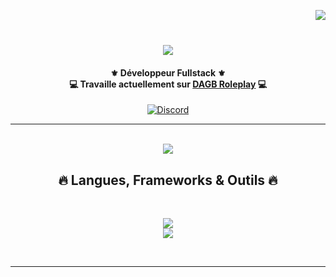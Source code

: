 <!--- P R O F I L E   V I E W S   C O U N T E R S --->
<img align="right" src="https://komarev.com/ghpvc/?username=YusuDiscord&label=Profile%20views&color=0e75b6&style=flat"><br>

<!--- P R O F I L E   B A N N E R --->

<!--- A N I M A T E D   T E X T --->
<h1 align="center">  
  <a href="#">
    <img src="https://readme-typing-svg.herokuapp.com?font=Poppins&size=40&pause=1000&color=3eaf7c&center=true&vCenter=true&width=435&height=50&lines=Hey,+je+suis+Yusu!"/>
  </a>
</h1>

<!--- A B O U T   M E --->
<h4 align="center">
    ⚜️ Développeur Fullstack ⚜️<br>
    💻 Travaille actuellement sur <a href="https://discord.gg/dagbroleplay">DAGB Roleplay</a> 💻<br>
</h4>

<!--- S O C I A L   M E D I A   B A D G E S --->
<div align="center">
    <a href="https://discord.gg/NUQpj5FT3w" target="_blank"><img src="https://img.shields.io/badge/Discord-5865F2?style=for-the-badge&logo=discord&logoColor=white" alt="Discord"></a>
</div>
<hr>

<!--- G I T H U B   C O N T R I B U T I O N   G R A P H --->
<p align="center">
  <br>
  <a href="https://github.com/Ashutosh00710/github-readme-activity-graph">
    <img src="https://activity-graph.herokuapp.com/graph?username=YusuDiscord&bg_color=0d1117&color=3eaf7c&line=3eaf7c&point=ffffff&hide_border=true"/>
  </a>
</p>

<!--- L A N G U A G E S - F R A M E W O R K S -  T O O L S --->
<h2 align="center">🔥 Langues, Frameworks & Outils 🔥</h2>
<br>
<p align="center">
  <a href="https://skillicons.dev">
    <img src="https://skillicons.dev/icons?i=git,nodejs,github,html,js,css,discord,express,bootstrap,scss,typescript,less,dart,java" /><br>
    <img src="https://skillicons.dev/icons?i=mongodb,vscode" />
  </a>
</p><br>

<hr>
